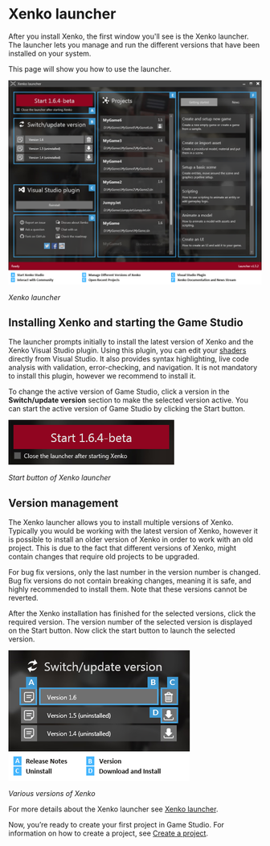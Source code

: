 # Xenko launcher

After you install Xenko, the first window you'll see is the Xenko launcher. The launcher lets you manage and run the different versions that have been installed on your system. 

This page will show you how to use the launcher.

![Xenko launcher interface](media/xenko-launcher-interface.png)

_Xenko launcher_

## Installing Xenko and starting the Game Studio

The launcher prompts  initially to install the latest version of Xenko and the Xenko Visual Studio plugin. Using this plugin, you can edit your [shaders](xref:shaders) directly from Visual Studio. It also provides syntax highlighting, live code analysis with validation, error-checking, and navigation. It is not mandatory to install this plugin, however we recommend to install it.

To change the active version of Game Studio, click a version in the **Switch/update version** section to make the selected version active. You can start the active version of Game Studio by clicking the Start button. 

![Xenko launcher: Start button](media/xenko-launcher-start-button.png)

_Start button of Xenko launcher_

## Version management

The Xenko launcher allows you to install multiple versions of Xenko. Typically you would be working with the latest version of Xenko, however it is possible to install an older version of Xenko in order to work with an old project. This is due to the fact that different versions of Xenko, might contain changes that require old projects to be upgraded.

For bug fix versions, only the last number in the version number is changed. Bug fix versions do not contain breaking changes, meaning it is safe, and highly recommended to install them. Note that these versions cannot be reverted.

After the Xenko installation has finished for the selected versions, click the required version. The version number of the selected version is displayed on the Start button. Now click the start button to launch the selected version.

![Various versions of Xenko](media/xenko-launcher-various-versions.png)

_Various versions of Xenko_


For more details about the Xenko launcher see [Xenko launcher](/manual/xenko-launcher/).

Now, you’re ready to create your first project in Game Studio. For information on how to create a project, see [Create a project](create-project.md).
